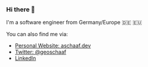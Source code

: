 ### Hi there 👋

I'm a software engineer from Germany/Europe 🇩🇪 🇪🇺

You can also find me via:

- [Personal Website: aschaaf.dev](https://aschaaf.dev)
- [Twitter: @geoschaaf](https://twitter.com/geoschaaf)
- [LinkedIn](https://www.linkedin.com/in/aschaaf/)
